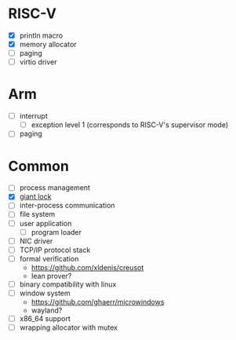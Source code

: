 # RISC-V

- [x] println macro
- [x] memory allocator
- [ ] paging
- [ ] virtio driver

# Arm

- [ ] interrupt
  - [ ] exception level 1 (corresponds to RISC-V's supervisor mode)
- [ ] paging

# Common

- [ ] process management
- [x] [giant lock](https://en.wikipedia.org/wiki/Giant_lock)
- [ ] inter-process communication
- [ ] file system
- [ ] user application
  - [ ] program loader
- [ ] NIC driver
- [ ] TCP/IP protocol stack
- [ ] formal verification
  - https://github.com/xldenis/creusot
  - lean prover?
- [ ] binary compatibility with linux
- [ ] window system
  - https://github.com/ghaerr/microwindows
  - wayland?
- [ ] x86_64 support
- [ ] wrapping allocator with mutex